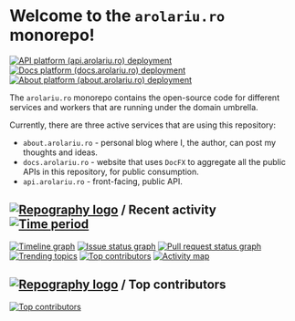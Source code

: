 # Welcome to the `arolariu.ro` monorepo!
[![API platform (api.arolariu.ro) deployment](https://github.com/arolariu/arolariu.ro/actions/workflows/api.arolariu.ro.yml/badge.svg)](https://github.com/arolariu/arolariu.ro/actions/workflows/api.arolariu.ro.yml)
[![Docs platform (docs.arolariu.ro) deployment](https://github.com/arolariu/arolariu.ro/actions/workflows/docs.arolariu.ro.yml/badge.svg)](https://github.com/arolariu/arolariu.ro/actions/workflows/docs.arolariu.ro.yml)
[![About platform (about.arolariu.ro) deployment](https://github.com/arolariu/arolariu.ro/actions/workflows/about.arolariu.ro.yml/badge.svg)](https://github.com/arolariu/arolariu.ro/actions/workflows/about.arolariu.ro.yml)


The `arolariu.ro` monorepo contains the open-source code for different services and workers that are running under the domain umbrella.

Currently, there are three active services that are using this repository:

- `about.arolariu.ro` - personal blog where I, the author, can post my thoughts and ideas.
- `docs.arolariu.ro` - website that uses `DocFX` to aggregate all the public APIs in this repository, for public consumption.
- `api.arolariu.ro` - front-facing, public API. 



## [![Repography logo](https://images.repography.com/logo.svg)](https://repography.com) / Recent activity [![Time period](https://images.repography.com/39125298/arolariu/arolariu.ro/recent-activity/1W5aIW8QnZQEotvdsf5oU2sHQhOpMgx1tUWkfXzX7bA/9AUN7WfNEj1mtVRPP4BM4177J7FzSpcQrJSkX4mIKbY_badge.svg)](https://repography.com)
[![Timeline graph](https://images.repography.com/39125298/arolariu/arolariu.ro/recent-activity/1W5aIW8QnZQEotvdsf5oU2sHQhOpMgx1tUWkfXzX7bA/9AUN7WfNEj1mtVRPP4BM4177J7FzSpcQrJSkX4mIKbY_timeline.svg)](https://github.com/arolariu/arolariu.ro/commits)
[![Issue status graph](https://images.repography.com/39125298/arolariu/arolariu.ro/recent-activity/1W5aIW8QnZQEotvdsf5oU2sHQhOpMgx1tUWkfXzX7bA/9AUN7WfNEj1mtVRPP4BM4177J7FzSpcQrJSkX4mIKbY_issues.svg)](https://github.com/arolariu/arolariu.ro/issues)
[![Pull request status graph](https://images.repography.com/39125298/arolariu/arolariu.ro/recent-activity/1W5aIW8QnZQEotvdsf5oU2sHQhOpMgx1tUWkfXzX7bA/9AUN7WfNEj1mtVRPP4BM4177J7FzSpcQrJSkX4mIKbY_prs.svg)](https://github.com/arolariu/arolariu.ro/pulls)
[![Trending topics](https://images.repography.com/39125298/arolariu/arolariu.ro/recent-activity/1W5aIW8QnZQEotvdsf5oU2sHQhOpMgx1tUWkfXzX7bA/9AUN7WfNEj1mtVRPP4BM4177J7FzSpcQrJSkX4mIKbY_words.svg)](https://github.com/arolariu/arolariu.ro/commits)
[![Top contributors](https://images.repography.com/39125298/arolariu/arolariu.ro/recent-activity/1W5aIW8QnZQEotvdsf5oU2sHQhOpMgx1tUWkfXzX7bA/9AUN7WfNEj1mtVRPP4BM4177J7FzSpcQrJSkX4mIKbY_users.svg)](https://github.com/arolariu/arolariu.ro/graphs/contributors)
[![Activity map](https://images.repography.com/39125298/arolariu/arolariu.ro/recent-activity/1W5aIW8QnZQEotvdsf5oU2sHQhOpMgx1tUWkfXzX7bA/9AUN7WfNEj1mtVRPP4BM4177J7FzSpcQrJSkX4mIKbY_map.svg)](https://github.com/arolariu/arolariu.ro/commits)

## [![Repography logo](https://images.repography.com/logo.svg)](https://repography.com) / Top contributors
[![Top contributors](https://images.repography.com/39125298/arolariu/arolariu.ro/top-contributors/1W5aIW8QnZQEotvdsf5oU2sHQhOpMgx1tUWkfXzX7bA/9AUN7WfNEj1mtVRPP4BM4177J7FzSpcQrJSkX4mIKbY_table.svg)](https://github.com/arolariu/arolariu.ro/graphs/contributors)
